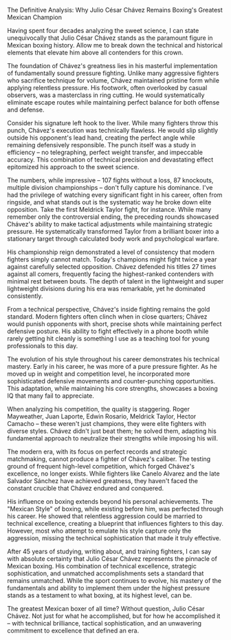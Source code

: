 The Definitive Analysis: Why Julio César Chávez Remains Boxing's Greatest Mexican Champion

Having spent four decades analyzing the sweet science, I can state unequivocally that Julio César Chávez stands as the paramount figure in Mexican boxing history. Allow me to break down the technical and historical elements that elevate him above all contenders for this crown.

The foundation of Chávez's greatness lies in his masterful implementation of fundamentally sound pressure fighting. Unlike many aggressive fighters who sacrifice technique for volume, Chávez maintained pristine form while applying relentless pressure. His footwork, often overlooked by casual observers, was a masterclass in ring cutting. He would systematically eliminate escape routes while maintaining perfect balance for both offense and defense.

Consider his signature left hook to the liver. While many fighters throw this punch, Chávez's execution was technically flawless. He would slip slightly outside his opponent's lead hand, creating the perfect angle while remaining defensively responsible. The punch itself was a study in efficiency – no telegraphing, perfect weight transfer, and impeccable accuracy. This combination of technical precision and devastating effect epitomized his approach to the sweet science.

The numbers, while impressive – 107 fights without a loss, 87 knockouts, multiple division championships – don't fully capture his dominance. I've had the privilege of watching every significant fight in his career, often from ringside, and what stands out is the systematic way he broke down elite opposition. Take the first Meldrick Taylor fight, for instance. While many remember only the controversial ending, the preceding rounds showcased Chávez's ability to make tactical adjustments while maintaining strategic pressure. He systematically transformed Taylor from a brilliant boxer into a stationary target through calculated body work and psychological warfare.

His championship reign demonstrated a level of consistency that modern fighters simply cannot match. Today's champions might fight twice a year against carefully selected opposition. Chávez defended his titles 27 times against all comers, frequently facing the highest-ranked contenders with minimal rest between bouts. The depth of talent in the lightweight and super lightweight divisions during his era was remarkable, yet he dominated consistently.

From a technical perspective, Chávez's inside fighting remains the gold standard. Modern fighters often clinch when in close quarters; Chávez would punish opponents with short, precise shots while maintaining perfect defensive posture. His ability to fight effectively in a phone booth while rarely getting hit cleanly is something I use as a teaching tool for young professionals to this day.

The evolution of his style throughout his career demonstrates his technical mastery. Early in his career, he was more of a pure pressure fighter. As he moved up in weight and competition level, he incorporated more sophisticated defensive movements and counter-punching opportunities. This adaptation, while maintaining his core strengths, showcases a boxing IQ that many fail to appreciate.

When analyzing his competition, the quality is staggering. Roger Mayweather, Juan Laporte, Edwin Rosario, Meldrick Taylor, Hector Camacho – these weren't just champions, they were elite fighters with diverse styles. Chávez didn't just beat them; he solved them, adapting his fundamental approach to neutralize their strengths while imposing his will.

The modern era, with its focus on perfect records and strategic matchmaking, cannot produce a fighter of Chávez's caliber. The testing ground of frequent high-level competition, which forged Chávez's excellence, no longer exists. While fighters like Canelo Alvarez and the late Salvador Sánchez have achieved greatness, they haven't faced the constant crucible that Chávez endured and conquered.

His influence on boxing extends beyond his personal achievements. The "Mexican Style" of boxing, while existing before him, was perfected through his career. He showed that relentless aggression could be married to technical excellence, creating a blueprint that influences fighters to this day. However, most who attempt to emulate his style capture only the aggression, missing the technical sophistication that made it truly effective.

After 45 years of studying, writing about, and training fighters, I can say with absolute certainty that Julio César Chávez represents the pinnacle of Mexican boxing. His combination of technical excellence, strategic sophistication, and unmatched accomplishments sets a standard that remains unmatched. While the sport continues to evolve, his mastery of the fundamentals and ability to implement them under the highest pressure stands as a testament to what boxing, at its highest level, can be.

The greatest Mexican boxer of all time? Without question, Julio César Chávez. Not just for what he accomplished, but for how he accomplished it – with technical brilliance, tactical sophistication, and an unwavering commitment to excellence that defined an era.